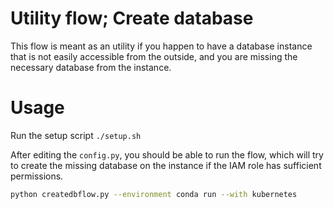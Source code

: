 # Utility flow; Create database

This flow is meant as an utility if you happen to have a database instance that is not easily accessible from the outside,
and you are missing the necessary database from the instance.

# Usage

Run the setup script `./setup.sh`

After editing the `config.py`, you should be able to run the flow, which will try to create the missing database on the instance if the IAM role has sufficient permissions.

```sh
python createdbflow.py --environment conda run --with kubernetes
```